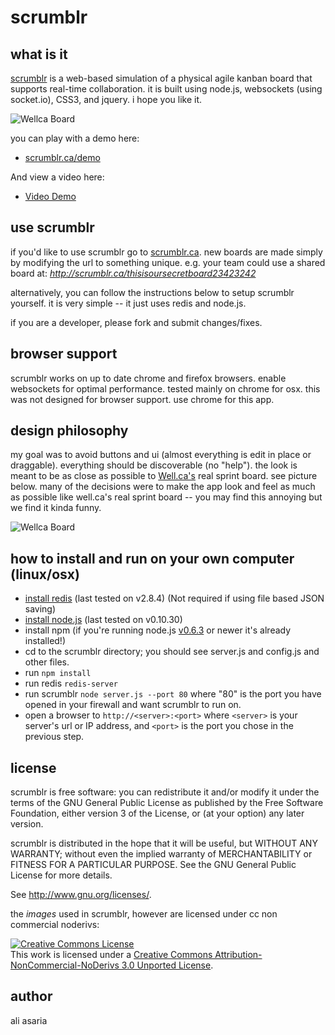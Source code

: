 scrumblr
========

what is it
----------
[scrumblr](http://scrumblr.ca) is a web-based simulation of a physical agile kanban board that supports real-time collaboration. it is built using node.js, websockets (using socket.io), CSS3, and jquery. i hope you like it.

![Wellca Board](http://scrumblr.ca/images/screenshot.png)

you can play with a demo here:

- [scrumblr.ca/demo](http://scrumblr.ca/demo)

And view a video here:

- [Video Demo](http://www.youtube.com/watch?v=gAKxyOh1zPk)

use scrumblr
------------

if you'd like to use scrumblr go to [scrumblr.ca](http://scrumblr.ca). new boards are made simply by modifying the url to something unique. e.g. your team could use a shared board at: *http://scrumblr.ca/thisisoursecretboard23423242*

alternatively, you can follow the instructions below to setup scrumblr yourself. it is very simple -- it just uses redis and node.js.

if you are a developer, please fork and submit changes/fixes.

browser support
---------------

scrumblr works on up to date chrome and firefox browsers. enable websockets for optimal performance. tested mainly on chrome for osx. this was not designed for browser support. use chrome for this app.

design philosophy
-----------------
my goal was to avoid buttons and ui (almost everything is edit in place or draggable). everything should be discoverable (no "help"). the look is meant to be as close as possible to [Well.ca's](http://well.ca) real sprint board. see picture below. many of the decisions were to make the app look and feel as much as possible like well.ca's real sprint board -- you may find this annoying but we find it kinda funny.

![Wellca Board](http://scrumblr.ca/images/DSC_7093.jpg)


how to install and run on your own computer (linux/osx)
-------------------------------------------------------

- [install redis](http://redis.io/download) (last tested on v2.8.4) (Not required if using file based JSON saving)
- [install node.js](http://nodejs.org/) (last tested on v0.10.30)
- install npm (if you're running node.js [v0.6.3](https://github.com/joyent/node/commit/b159c6) or newer it's already installed!)
- cd to the scrumblr directory; you should see server.js and config.js and other files.
- run `npm install`
- run redis `redis-server`
- run scrumblr `node server.js --port 80` where "80" is the port you have opened in your firewall and want scrumblr to run on. 
- open a browser to `http://<server>:<port>` where `<server>` is your server's url or IP address, and `<port>` is the port you chose in the previous step.

license
-------

scrumblr is free software: you can redistribute it and/or modify
it under the terms of the GNU General Public License as published by
the Free Software Foundation, either version 3 of the License, or
(at your option) any later version.

scrumblr is distributed in the hope that it will be useful,
but WITHOUT ANY WARRANTY; without even the implied warranty of
MERCHANTABILITY or FITNESS FOR A PARTICULAR PURPOSE.  See the
GNU General Public License for more details.

See <http://www.gnu.org/licenses/>.

the *images* used in scrumblr, however are licensed under cc non commercial noderivs:

<a rel="license" href="http://creativecommons.org/licenses/by-nc-nd/3.0/"><img alt="Creative Commons License" style="border-width:0" src="http://i.creativecommons.org/l/by-nc-nd/3.0/80x15.png" /></a><br />This work is licensed under a <a rel="license" href="http://creativecommons.org/licenses/by-nc-nd/3.0/">Creative Commons Attribution-NonCommercial-NoDerivs 3.0 Unported License</a>.

author
------

ali asaria
